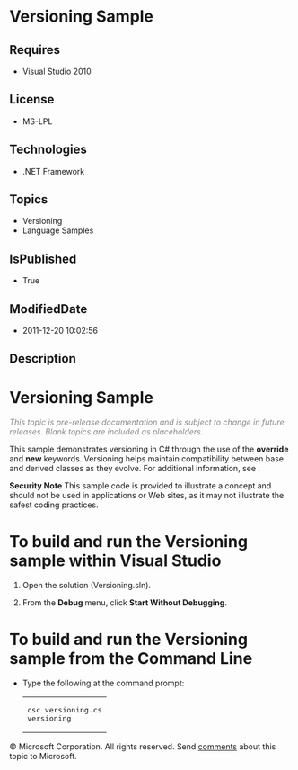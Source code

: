 # Versioning Sample
## Requires
* Visual Studio 2010
## License
* MS-LPL
## Technologies
* .NET Framework
## Topics
* Versioning
* Language Samples
## IsPublished
* True
## ModifiedDate
* 2011-12-20 10:02:56
## Description

<h1></h1>
<h1>Versioning Sample</h1>
<div id="mainSection">
<div id="mainBody">
<div class="saveHistory" id="allHistory"></div>
<em><span style="color:#888888">This topic is pre-release documentation and is subject to change in future releases. Blank topics are included as placeholders.
</span></em>
<p>This sample demonstrates versioning in C# through the use of the <strong>override</strong> and
<strong>new</strong> keywords. Versioning helps maintain compatibility between base and derived classes as they evolve. For additional information, see .</p>
<p><strong>Security Note</strong> This sample code is provided to illustrate a concept and should not be used in applications or Web sites, as it may not illustrate the safest coding practices.</p>
<h1 class="heading">To build and run the Versioning sample within Visual Studio</h1>
<div class="section" id="procedureSection0">
<ol>
<li>
<p>Open the solution (Versioning.sln).</p>
</li><li>
<p>From the <strong>Debug </strong>menu, click <strong>Start Without Debugging</strong>.</p>
</li></ol>
</div>
<h1 class="heading">To build and run the Versioning sample from the Command Line</h1>
<div class="section" id="procedureSection1">
<ul>
<li>
<p>Type the following at the command prompt:</p>
<div class="code"><span>
<table cellspacing="0" cellpadding="0" width="100%">
<tbody>
<tr>
<td colspan="2">
<pre>csc versioning.cs
versioning</pre>
</td>
</tr>
</tbody>
</table>
</span></div>
</li></ul>
</div>
</div>
<div id="footer">&copy; Microsoft Corporation. All rights reserved. Send <a href="mailto:DevDocs@microsoft.com?subject=Documentation Feedback :Versioning Sample">
comments</a> about this topic to Microsoft.</div>
</div>
